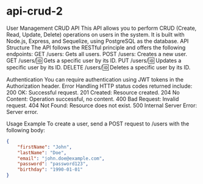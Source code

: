 # api-crud-2

User Management CRUD API
This API allows you to perform CRUD (Create, Read, Update, Delete) operations on users in the system. It is built with Node.js, Express, and Sequelize, using PostgreSQL as the database.
API Structure
The API follows the RESTful principle and offers the following endpoints:
GET /users: Gets all users.
POST /users: Creates a new user.
GET /users/:id: Gets a specific user by its ID.
PUT /users/:id: Updates a specific user by its ID.
DELETE /users/:id: Deletes a specific user by its ID.

Authentication
You can require authentication using JWT tokens in the Authorization header.
Error Handling
HTTP status codes returned include:
200 OK: Successful request.
201 Created: Resource created.
204 No Content: Operation successful, no content.
400 Bad Request: Invalid request.
404 Not Found: Resource does not exist.
500 Internal Server Error: Server error.

Usage Example
To create a user, send a POST request to /users with the following body:

```json
{
	"firstName": "John",
	"lastName": "Doe",
	"email": "john.doe@example.com",
	"password": "password123",
	"birthday": "1990-01-01"
}
```
